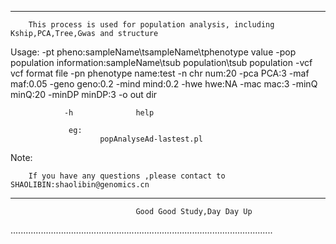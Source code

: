 --------------------------------------------------------------------------------------------------------
        This process is used for population analysis, including Kship,PCA,Tree,Gwas and structure

Usage:
                -pt             pheno:sampleName\tsampleName\tphenotype value
                -pop            population information:sampleName\tsub population\tsub population
                -vcf            vcf format file
                -pn             phenotype name:test
                -n              chr num:20
                -pca            PCA:3
                -maf            maf:0.05
                -geno           geno:0.2
                -mind           mind:0.2
                -hwe            hwe:NA
                -mac            mac:3
                -minQ           minQ:20
                -minDP          minDP:3
                -o              out dir

                -h              help

                 eg:
                        popAnalyseAd-lastest.pl

Note:

        If you have any questions ,please contact to SHAOLIBIN:shaolibin@genomics.cn
--------------------------------------------------------------------------------------------------------
                                Good Good Study,Day Day Up
........................................................................................................
